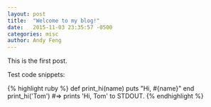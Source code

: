 ```yaml
---
layout: post
title:  "Welcome to my blog!"
date:   2015-11-03 23:35:57 -0500
categories: misc
author: Andy Feng
---
```

This is the first post.

Test code snippets:

{% highlight ruby %}
def print_hi(name)
  puts "Hi, #{name}"
end
print_hi('Tom')
#=> prints 'Hi, Tom' to STDOUT.
{% endhighlight %}


